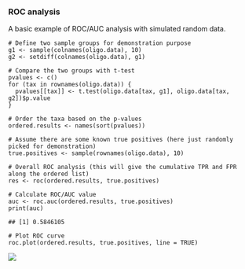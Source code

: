 ### ROC analysis

A basic example of ROC/AUC analysis with simulated random data.

    # Define two sample groups for demonstration purpose
    g1 <- sample(colnames(oligo.data), 10)
    g2 <- setdiff(colnames(oligo.data), g1)

    # Compare the two groups with t-test
    pvalues <- c()
    for (tax in rownames(oligo.data)) {
      pvalues[[tax]] <- t.test(oligo.data[tax, g1], oligo.data[tax, g2])$p.value
    }

    # Order the taxa based on the p-values
    ordered.results <- names(sort(pvalues))

    # Assume there are some known true positives (here just randomly picked for demonstration)
    true.positives <- sample(rownames(oligo.data), 10)

    # Overall ROC analysis (this will give the cumulative TPR and FPR along the ordered list)
    res <- roc(ordered.results, true.positives)

    # Calculate ROC/AUC value
    auc <- roc.auc(ordered.results, true.positives)
    print(auc)

    ## [1] 0.5846105

    # Plot ROC curve
    roc.plot(ordered.results, true.positives, line = TRUE)

![](ROC_files/figure-markdown_strict/roc-example-1.png)
